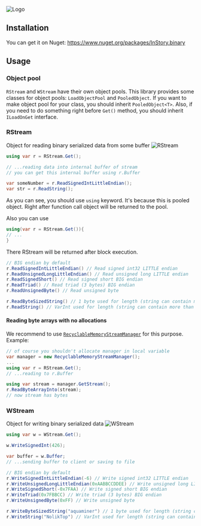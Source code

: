 ![Logo](https://sun9-71.userapi.com/impg/3jqpOEALKqlxjKoJxv9As-Ytg--ky79_8BoMxg/h04joph7d0I.jpg?size=800x200&quality=96&sign=1555a32f8decd2d414d508cc37166dd6&type=album)

## Installation
You can get it on Nuget: https://www.nuget.org/packages/InStory.binary

## Usage

### Object pool
`RStream` and `WStream` have their own object pools.
This library provides some classes for object pools: 
`LoadObjectPool` and `PooledObject`.
If you want to make object pool for your class, you should inherit
`PooledObject<T>`. 
Also, if you need to do something right before `Get()` method, you should
inherit `ILoadOnGet` interface.

### RStream
Object for reading binary serialized data from some buffer
![RStream](https://sun9-39.userapi.com/impg/MLVKKxjI7nGmrZ8syqx1RPXb2ILCAEGwLIawlw/afOuQqziNmY.jpg?size=800x200&quality=96&sign=050301fc0dc1aa04066a3d51721b2fef&type=album)

```c#
using var r = RStream.Get();

// ...reading data into internal buffer of stream
// you can get this internal buffer using r.Buffer

var someNumber = r.ReadSignedIntLittleEndian();
var str = r.ReadString();
```

As you can see, you should use `using` keyword.
It's because this is pooled object. Right after 
function call object will be returned to the pool.

Also you can use 
```c#
using(var r = RStream.Get()){
// ...
}
```
There RStream will be returned after block execution.

```c#
// BIG endian by default
r.ReadSignedIntLittleEndian() // Read signed int32 LITTLE endian
r.ReadUnsignedLongLittleEndian() // Read unsigned long LITTLE endian 
r.ReadSignedShort() // Read signed short BIG endian
r.ReadTriad() // Read triad (3 bytes) BIG endian
r.ReadUnsignedByte() // Read unsigned byte

r.ReadByteSizedString() // 1 byte used for length (string can contain max 255 bytes)
r.ReadString() // VarInt used for length (string can contain more than 255 bytes)
```

#### Reading byte arrays with no allocations
We recommend to use [`RecyclableMemoryStreamManager`](https://github.com/microsoft/Microsoft.IO.RecyclableMemoryStream) for this purpose.
Example:
```c#
// of course you shouldn't allocate manager in local variable
var manager = new RecyclableMemoryStreamManager();
...
using var r = RStream.Get();
// ...reading to r.Buffer

using var stream = manager.GetStream();
r.ReadByteArrayInto(stream);
// now stream has bytes
```

### WStream
Object for writing binary serialized data
![WStream](https://sun9-10.userapi.com/impg/uLQXH6jIkgEU97200JRk4w4dRcCJ8UQ0QjA1ug/CymP8bJ1FNE.jpg?size=800x200&quality=96&sign=6cce4d8ef5359fdce532d02ad0e3dfd5&type=album)

```c#
using var w = WStream.Get();

w.WriteSignedInt(426);

var buffer = w.Buffer;
// ...sending buffer to client or saving to file
```

```c#
// BIG endian by default
r.WriteSignedIntLittleEndian(-6) // Write signed int32 LITTLE endian
r.WriteUnsignedLongLittleEndian(0xAABBCCDDEE) // Write unsigned long LITTLE endian 
r.WriteSignedShort(-0x7FAA) // Write signed short BIG endian
r.WriteTriad(0x7FBBCC) // Write triad (3 bytes) BIG endian
r.WriteUnsignedByte(0xFF) // Write unsigned byte

r.WriteByteSizedString("aquaminer") // 1 byte used for length (string can contain max 255 bytes)
r.WriteString("NolikTop") // VarInt used for length (string can contain more than 255 bytes)
```